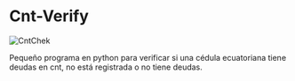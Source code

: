 # Cnt-Verify

![CntChek](https://user-images.githubusercontent.com/114892766/196821655-114c2acf-dd56-4404-a440-21b997e8aa84.png)

Pequeño programa en python para verificar si una cédula ecuatoriana tiene deudas en cnt, no está registrada o no tiene deudas.
